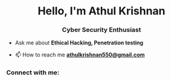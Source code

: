 <h1 align="center">Hello, I'm Athul Krishnan</h1>
<h3 align="center">Cyber Security Enthusiast</h3>


- Ask me about **Ethical Hacking, Penetration testing**


- 📫 How to reach me **athulkrishnan550@gmail.com**

<h3 align="left">Connect with me:</h3>
<p align="left">
</p>


